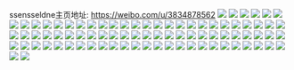 ssensseldne主页地址: https://weibo.com/u/3834878562 
![](https://wx4.sinaimg.cn/mw2000/e4939a62ly1h9hlfy9g4rj22c0340b2a.jpg) 
![](https://wx4.sinaimg.cn/mw2000/e4939a62ly1h9f6fvjadqj23402c0kjm.jpg) 
![](https://wx4.sinaimg.cn/mw2000/e4939a62ly1h9f6ftsthnj20qd0qd0yx.jpg) 
![](https://wx4.sinaimg.cn/mw2000/e4939a62ly1h9f6fug6lsj21o0280qv5.jpg) 
![](https://wx4.sinaimg.cn/mw2000/e4939a62ly1h9dzfcs0skj20u010x771.jpg) 
![](https://wx4.sinaimg.cn/mw2000/e4939a62ly1h9csxuv9bfj20u01hcb29.jpg) 
![](https://wx4.sinaimg.cn/mw2000/e4939a62ly1h9cglnt0ccj22c0340e87.jpg) 
![](https://wx4.sinaimg.cn/mw2000/e4939a62ly1h9cglgul4rj22jx37k1l0.jpg) 
![](https://wx4.sinaimg.cn/mw2000/e4939a62ly1h9cgmiwcw1j21o0280qv6.jpg) 
![](https://wx4.sinaimg.cn/mw2000/e4939a62ly1h92dil3ehtj230y30y4qs.jpg) 
![](https://wx4.sinaimg.cn/mw2000/e4939a62ly1h92dip5uobj22jx37kqv7.jpg) 
![](https://wx4.sinaimg.cn/mw2000/e4939a62ly1h92diqewgvj21o0280npe.jpg) 
![](https://wx4.sinaimg.cn/mw2000/e4939a62ly1h92diet7ygj20u01t1gwd.jpg) 
![](https://wx4.sinaimg.cn/mw2000/e4939a62ly1h99bwjuc02j22c02c04qq.jpg) 
![](https://wx4.sinaimg.cn/mw2000/e4939a62ly1h984y1viufj22c0340e82.jpg) 
![](https://wx4.sinaimg.cn/mw2000/e4939a62ly1h984yebadwj21o0280u0y.jpg) 
![](https://wx4.sinaimg.cn/mw2000/e4939a62ly1h984yfm34dj21o0280e82.jpg) 
![](https://wx4.sinaimg.cn/mw2000/e4939a62ly1h95zagnzq0j20wr1z079b.jpg) 
![](https://wx4.sinaimg.cn/mw2000/e4939a62ly1h910fwln92j20wr1z0dx0.jpg) 
![](https://wx4.sinaimg.cn/mw2000/e4939a62ly1h8yvnjs3kqj22c0340kjm.jpg) 
![](https://wx4.sinaimg.cn/mw2000/e4939a62ly1h8yvne1vyoj22c0340e84.jpg) 
![](https://wx4.sinaimg.cn/mw2000/e4939a62ly1h8yvn9y08sj22c0340hdv.jpg) 
![](https://wx4.sinaimg.cn/mw2000/e4939a62ly1h8yvnht6bzj22c03407wi.jpg) 
![](https://wx4.sinaimg.cn/mw2000/e4939a62ly1h8yvngrr4ej22c02c01kz.jpg) 
![](https://wx4.sinaimg.cn/mw2000/e4939a62ly1h8yvnnw2qzj22c03401l0.jpg) 
![](https://wx4.sinaimg.cn/mw2000/e4939a62ly1h8yvogtfg2j22c0340npe.jpg) 
![](https://wx4.sinaimg.cn/mw2000/e4939a62ly1h8yqeos7puj20u01c8n61.jpg) 
![](https://wx4.sinaimg.cn/mw2000/e4939a62ly1h8mzyq091lj23402c0u0z.jpg) 
![](https://wx4.sinaimg.cn/mw2000/e4939a62ly1h8mzyrk30rj23402c0b2c.jpg) 
![](https://wx4.sinaimg.cn/mw2000/e4939a62ly1h8js3vypnuj21so1jrb29.jpg) 
![](https://wx4.sinaimg.cn/mw2000/e4939a62ly1h8js3v9dzwj21xs280hdu.jpg) 
![](https://wx4.sinaimg.cn/mw2000/e4939a62ly1h8d5hk0aiij21z00wr1kx.jpg) 
![](https://wx4.sinaimg.cn/mw2000/e4939a62ly1h8bkz12fctj21o02807wi.jpg) 
![](https://wx4.sinaimg.cn/mw2000/e4939a62ly1h8bkz1wqetj21o02804qq.jpg) 
![](https://wx4.sinaimg.cn/mw2000/e4939a62ly1h8akw8opmfj20u0140h0m.jpg) 
![](https://wx4.sinaimg.cn/mw2000/e4939a62ly1h89l2ku9efj22c033zhdy.jpg) 
![](https://wx4.sinaimg.cn/mw2000/e4939a62ly1h89l24lo49j224v24v1ky.jpg) 
![](https://wx4.sinaimg.cn/mw2000/e4939a62ly1h89l28ptp8j22b132ox6s.jpg) 
![](https://wx4.sinaimg.cn/mw2000/e4939a62ly1h89l2eg9oqj22c033zkjo.jpg) 
![](https://wx4.sinaimg.cn/mw2000/e4939a62ly1h89l2nr9zij21o02801ky.jpg) 
![](https://wx4.sinaimg.cn/mw2000/e4939a62ly1h89l40f0muj20u013z15r.jpg) 
![](https://wx4.sinaimg.cn/mw2000/e4939a62ly1h89l317sl2j21o0280qv6.jpg) 
![](https://wx4.sinaimg.cn/mw2000/e4939a62ly1h89l36ae4dj20j60i7djz.jpg) 
![](https://wx4.sinaimg.cn/mw2000/e4939a62ly1h82l58zw1ij21o0280e83.jpg) 
![](https://wx4.sinaimg.cn/mw2000/e4939a62ly1h81d8fytroj215c1qykgo.jpg) 
![](https://wx4.sinaimg.cn/mw2000/e4939a62ly1h802aprsl4j20u01t1wmf.jpg) 
![](https://wx4.sinaimg.cn/mw2000/e4939a62ly1h8026aw1bej22c03404qw.jpg) 
![](https://wx4.sinaimg.cn/mw2000/e4939a62ly1h8026bs3olj21o0280npd.jpg) 
![](https://wx4.sinaimg.cn/mw2000/e4939a62ly1h7wm8js4r3j22c033znpe.jpg) 
![](https://wx4.sinaimg.cn/mw2000/e4939a62ly1h7vi0726ujj21o01o07wh.jpg) 
![](https://wx4.sinaimg.cn/mw2000/e4939a62ly1h7vi08nxfqj21o02804qq.jpg) 
![](https://wx4.sinaimg.cn/mw2000/e4939a62ly1h7vi2hs4x9j21400u04do.jpg) 
![](https://wx4.sinaimg.cn/mw2000/e4939a62ly1h7vi0b5vlxj22c0340qv6.jpg) 
![](https://wx4.sinaimg.cn/mw2000/e4939a62ly1h7vi0drczrj22c03401kz.jpg) 
![](https://wx4.sinaimg.cn/mw2000/e4939a62ly1h7r2hniducj21o02807wi.jpg) 
![](https://wx4.sinaimg.cn/mw2000/e4939a62ly1h7r2i8fmelj20u014012e.jpg) 
![](https://wx4.sinaimg.cn/mw2000/e4939a62ly1h7qrfp5ohgj22c03401kz.jpg) 
![](https://wx4.sinaimg.cn/mw2000/e4939a62ly1h7qrfpzdodj22c02c0hdu.jpg) 
![](https://wx4.sinaimg.cn/mw2000/e4939a62ly1h7qrfo505tj21o02804qq.jpg) 
![](https://wx4.sinaimg.cn/mw2000/e4939a62ly1h7nfswszg4j23402c0u12.jpg) 
![](https://wx4.sinaimg.cn/mw2000/e4939a62ly1h7nfixvfrcj23402c0e86.jpg) 
![](https://wx4.sinaimg.cn/mw2000/e4939a62ly1h7nfiuolfvj23402c0b2e.jpg) 
![](https://wx4.sinaimg.cn/mw2000/e4939a62ly1h7nfim1750j23402c0npg.jpg) 
![](https://wx4.sinaimg.cn/mw2000/e4939a62ly1h7nfihetvej22c0340x6v.jpg) 
![](https://wx4.sinaimg.cn/mw2000/e4939a62ly1h7nfj0axbbj21o0280qv6.jpg) 
![](https://wx4.sinaimg.cn/mw2000/e4939a62ly1h7nfiremvoj23402dru12.jpg) 
![](https://wx4.sinaimg.cn/mw2000/e4939a62ly1h7nfj1csxej21o02804qq.jpg) 
![](https://wx4.sinaimg.cn/mw2000/e4939a62ly1h7is72ov50j21o02you0x.jpg) 
![](https://wx4.sinaimg.cn/mw2000/e4939a62ly1h7hir6aq58j20s11dtn0c.jpg) 
![](https://wx4.sinaimg.cn/mw2000/e4939a62ly1h7ghtceyppj22c02c0u0y.jpg) 
![](https://wx4.sinaimg.cn/mw2000/e4939a62ly1h7f1upnw15j20u71tdzm6.jpg) 
![](https://wx4.sinaimg.cn/mw2000/e4939a62ly1h7ebrrkltaj222m3404qq.jpg) 
![](https://wx4.sinaimg.cn/mw2000/e4939a62ly1h7ebrytrrnj222m3401ky.jpg) 
![](https://wx4.sinaimg.cn/mw2000/e4939a62ly1h7ebso0ofsj22c0340nph.jpg) 
![](https://wx4.sinaimg.cn/mw2000/e4939a62ly1h7ebsju3nsj22c0347e87.jpg) 
![](https://wx4.sinaimg.cn/mw2000/e4939a62ly1h7ebs9u4hbj22c033zkjq.jpg) 
![](https://wx4.sinaimg.cn/mw2000/e4939a62ly1h7ebs4p252j22c033zx6u.jpg) 
![](https://wx4.sinaimg.cn/mw2000/e4939a62ly1h77bojzfvhj22c033z7wi.jpg) 
![](https://wx4.sinaimg.cn/mw2000/e4939a62ly1h77boluh0aj22c033z48v.jpg) 
![](https://wx4.sinaimg.cn/mw2000/e4939a62ly1h76687fq7bj233z2bz4qq.jpg) 
![](https://wx4.sinaimg.cn/mw2000/e4939a62ly1h7668aqjq0j22c02c0x6p.jpg) 
![](https://wx4.sinaimg.cn/mw2000/e4939a62ly1h7668e8kyjj21o0280qv6.jpg) 
![](https://wx4.sinaimg.cn/mw2000/e4939a62ly1h72kn4atl3j20u00wnwff.jpg) 
